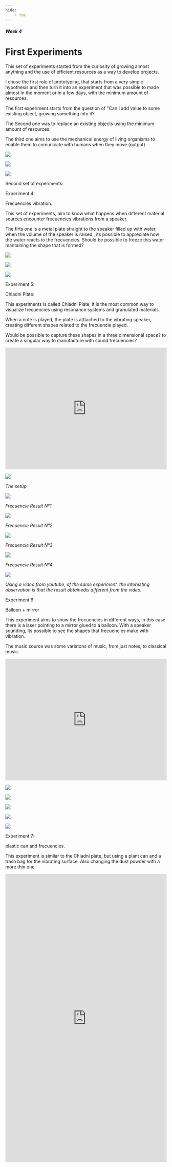 ```yaml
---
hide:
    - toc
---
```


##### Week 4

# First Experiments

This set of experiments started from the curiosity of growing almost anything and the use of efficient resources as a way to develop projects.

I chose the first role of prototyping, that starts from a very simple hypothesis and then turn it into an experiment that was possible to made almost in the moment or in a few days, with the minimum amount of resources.

The first experiment starts from the question of "Can I add value to some existing object, growing something into it?

The Second one was to replace an existing objects using the minimum amount of resources.

The third one aims to use the mechanical energy of living organisms to enable them to comunicate with humans when they move.(output)

![](../images/E1.png)

![](../images/E2.png)

![](../images/E3.png)


Second set of experiments:

Experiment 4:

Frecuencies vibration.

This set of experiments, aim to know what happens when different material sources encounter frecuencies vibrations from a speaker.

The firts one is a metal plate straight to the speaker filled up with water, when the volume of the speaker is raised , its possible to  appreciate how the water reacts to the frecuencies. Should be possible to freeze this water mantaining the shape that is formed?


![](../images/E4_01.JPG)

![](../images/E4_02.JPG)

![](../images/E4_03.JPG)


Experiment 5:

Chladni Plate:

This experiments is called Chladni Plate, it is the most common way to visualize frecuencies using resonance systems and granulated materials.

When a note is played, the plate is atttached to the vibrating speaker, creating different shapes related to the frecuencie played.

Would be possible to capture these shapes in a three dimensional space? to create a singular way to manufacture with sound frecuencies?


<div style="padding:75% 0 0 0;position:relative;"><iframe src="https://player.vimeo.com/video/657836820?h=60cf031306&amp;badge=0&amp;autopause=0&amp;player_id=0&amp;app_id=58479" frameborder="0" allow="autoplay; fullscreen; picture-in-picture" allowfullscreen style="position:absolute;top:0;left:0;width:100%;height:100%;" title="Chladni plate"></iframe></div><script src="https://player.vimeo.com/api/player.js"></script>


![](../images/E5_01.JPG)

*The setup*

![](../images/E5_02.JPG)

*Frecuencie Result N°1*

![](../images/E5_03.JPG)

*Frecuencie Result N°2*

![](../images/E5_04.JPG)

*Frecuencie Result N°3*

![](../images/E5_05.JPG)

*Frecuencie Result N°4*

![](../images/E5_06.JPG)

*Using a video from youtube, of the same experiment, the interesting observation is that the result obtainedis different from the video.*

Experiment 6:

Balloon + mirror

This experiment aims to show the frecuencies in different ways, in this case there is a laser pointing to a mirror glued to a balloon. With a speaker sounding, its possible to see the shapes that frecuencies make with vibration.

The music source was some variatons of music, from just notes, to classical music.

<div style="padding:75% 0 0 0;position:relative;"><iframe src="https://player.vimeo.com/video/658534554?h=74cdc9ee5a&amp;badge=0&amp;autopause=0&amp;player_id=0&amp;app_id=58479" frameborder="0" allow="autoplay; fullscreen; picture-in-picture" allowfullscreen style="position:absolute;top:0;left:0;width:100%;height:100%;" title="Laser.mp4"></iframe></div><script src="https://player.vimeo.com/api/player.js"></script>

![](../images/E6_01.png)

![](../images/E6_02.png)

![](../images/E6_03.png)

![](../images/E6_04.png)

![](../images/E6_05.png)

Experiment 7:

plastic can and frecuencies.

This experiment is similar to the Chladni plate, but using a plant can and a trash bag for the vibrating surface.
Also changing the dust powder with a more thin one.

<div style="padding:177.78% 0 0 0;position:relative;"><iframe src="https://player.vimeo.com/video/658562950?h=a20b734215&amp;badge=0&amp;autopause=0&amp;player_id=0&amp;app_id=58479" frameborder="0" allow="autoplay; fullscreen; picture-in-picture" allowfullscreen style="position:absolute;top:0;left:0;width:100%;height:100%;" title="20211217_201432.mp4"></iframe></div><script src="https://player.vimeo.com/api/player.js"></script>






